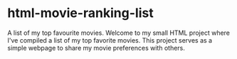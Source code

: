 # html-movie-ranking-list
A list of my top favourite movies.
Welcome to my small HTML project where I've compiled a list of my top favorite movies. This project serves as a simple webpage to share my movie preferences with others.
